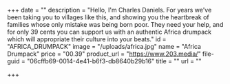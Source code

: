 +++
date = ""
description = "Hello, I'm Charles Daniels. For years we've been taking you to villages like this, and showing you the heartbreak of families whose only mistake was being born poor. They need your help, and for only 39 cents you can support us with an authentic Africa drumpack which will appropriate their culture into your beats."
id = "AFRICA_DRUMPACK"
image = "/uploads/africa.jpg"
name = "Africa Drumpack"
price = "00.39"
product_url = "https://www.203.media/"
file-guid = "06cffb69-0014-4e41-b6f3-db8640b29b16"
title = ""
url = ""

+++

